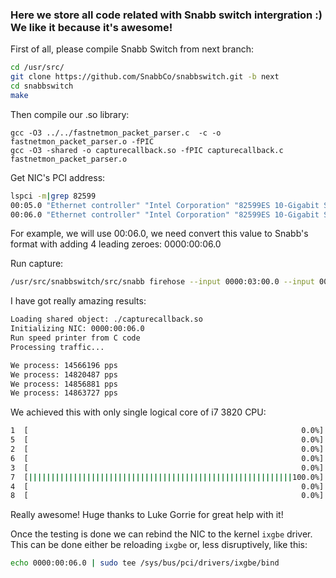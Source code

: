 ### Here we store all code related with Snabb switch intergration :) We like it because it's awesome!

First of all, please compile Snabb Switch from next branch:
```bash
cd /usr/src/
git clone https://github.com/SnabbCo/snabbswitch.git -b next
cd snabbswitch
make
```

Then compile our .so library:
```
gcc -O3 ../../fastnetmon_packet_parser.c  -c -o fastnetmon_packet_parser.o -fPIC
gcc -O3 -shared -o capturecallback.so -fPIC capturecallback.c fastnetmon_packet_parser.o
```

Get NIC's PCI address:
```bash
lspci -m|grep 82599
00:05.0 "Ethernet controller" "Intel Corporation" "82599ES 10-Gigabit SFI/SFP+ Network Connection" -r01 "Intel Corporation" "Ethernet Server Adapter X520-2"
00:06.0 "Ethernet controller" "Intel Corporation" "82599ES 10-Gigabit SFI/SFP+ Network Connection" -r01 "Intel Corporation" "Ethernet Server Adapter X520-2"
```

For example, we will use 00:06.0, we need convert this value to Snabb's format with adding 4 leading zeroes: 0000:00:06.0

Run capture:
```bash
/usr/src/snabbswitch/src/snabb firehose --input 0000:03:00.0 --input 0000:03:00.1 /usr/src/fastnetmon/src/tests/snabb/capturecallback.so 
```

I have got really amazing results:
```bash
Loading shared object: ./capturecallback.so
Initializing NIC: 0000:00:06.0
Run speed printer from C code
Processing traffic...

We process: 14566196 pps
We process: 14820487 pps
We process: 14856881 pps
We process: 14863727 pps
```

We achieved this with only single logical core of i7 3820 CPU:
```bash
1  [                                                             0.0%]     
5  [                                                             0.0%]  
2  [                                                             0.0%]     
6  [                                                             0.0%]
3  [                                                             0.0%]     
7  [|||||||||||||||||||||||||||||||||||||||||||||||||||||||||||100.0%]
4  [                                                             0.0%]     
8  [                                                             0.0%]
```

Really awesome! Huge thanks to Luke Gorrie for great help with it!

Once the testing is done we can rebind the NIC to the kernel `ixgbe`
driver. This can be done either be reloading `ixgbe` or, less
disruptively, like this:

```bash
echo 0000:00:06.0 | sudo tee /sys/bus/pci/drivers/ixgbe/bind
```

